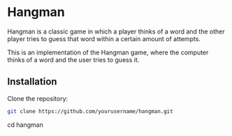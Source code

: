 # Hangman
Hangman is a classic game in which a player thinks of a word and the other player tries to guess that word within a certain amount of attempts.

This is an implementation of the Hangman game, where the computer thinks of a word and the user tries to guess it. 

## Installation

Clone the repository:

```bash
git clone https://github.com/yourusername/hangman.git
```

cd hangman

